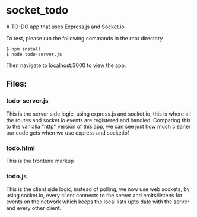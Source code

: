 # socket_todo
A TO-DO app that uses Express.js and Socket.io    

To test, please run the following commands in the root directory    
```
$ npm install
$ node todo-server.js 
```

Then navigate to localhost:3000 to view the app.    

## Files:    

### todo-server.js    
This is the server side logic, using express.js and socket.io, this is where all the routes and socket.io events are registered and handled. Comparing this to the vanialla "http" version of this app, we can see just how much cleaner our code gets when we use express and socketio!    

### todo.html    
This is the frontend markup    

### todo.js    
This is the client side logic, instead of polling, we now use web sockets, by using socket.io, every client connects to the server and emits/listens for events on the network which keeps the local lists upto date with the server and every other client.     
